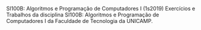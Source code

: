 SI100B: Algoritmos e Programação de Computadores I (1s2019)
Exercícios e Trabalhos da disciplina SI100B: Algoritmos e Programação de Computadores I da Faculdade de Tecnologia da UNICAMP.
